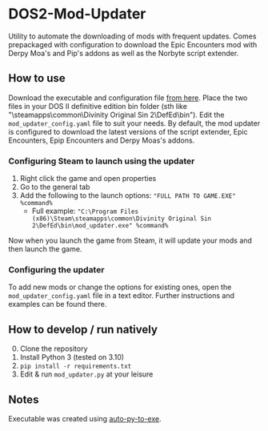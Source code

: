 # DOS2-Mod-Updater
Utility to automate the downloading of mods with frequent updates.
Comes prepackaged with configuration to download the Epic Encounters mod with Derpy Moa's and Pip's addons as well as the Norbyte script extender.

## How to use

Download the executable and configuration file [from here](https://mega.nz/folder/eNolnT7Y#XFwo362dEKq2vsoFO2aL4Q).
Place the two files in your DOS II definitive edition bin folder (sth like "\steamapps\common\Divinity Original Sin 2\DefEd\bin").
Edit the `mod_updater_config.yaml` file to suit your needs.
By default, the mod updater is configured to download the latest versions of the script extender, Epic Encounters, Epip Encounters and Derpy Moas's addons.

### Configuring Steam to launch using the updater

1. Right click the game and open properties
2. Go to the general tab
3. Add the following to the launch options: `"FULL PATH TO GAME.EXE" %command%`
    * Full example: `"C:\Program Files (x86)\Steam\steamapps\common\Divinity Original Sin 2\DefEd\bin\mod_updater.exe" %command%`

Now when you launch the game from Steam, it will update your mods and then launch the game.


### Configuring the updater

To add new mods or change the options for existing ones, open the `mod_updater_config.yaml` file in a text editor.
Further instructions and examples can be found there.

## How to develop / run natively
0. Clone the repository
1. Install Python 3 (tested on 3.10)
2. `pip install -r requirements.txt`
3. Edit & run `mod_updater.py` at your leisure

## Notes

Executable was created using [auto-py-to-exe](https://pypi.org/project/auto-py-to-exe/).
